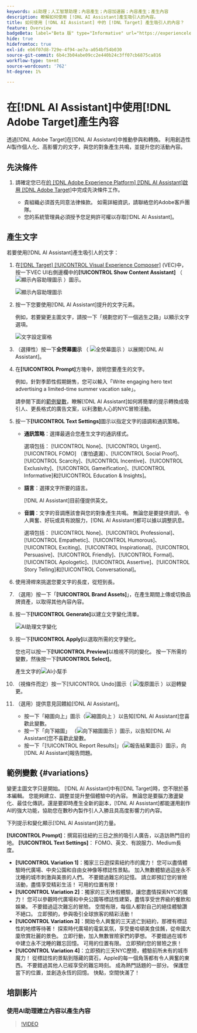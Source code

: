 ```yaml
---
keywords: ai助理；人工智慧助理；內容產生；內容加速器；內容產生；產生內容
description: 瞭解如何使用 [!DNL AI Assistant]產生吸引人的內容。
title: 如何使用 [!DNL AI Assistant] 中的 [!DNL Target] 產生吸引人的內容？
feature: Overview
badgeBeta: label="Beta 版" type="Informative" url="https://experienceleague.adobe.com/docs/target/using/introduction/intro.html#beta newtab=true" tooltip=" [!DNL Adobe Target] 有哪些 Beta 版功能。"
hide: true
hidefromtoc: true
exl-id: eb6f07d8-729e-4f94-ae7a-a054bf54b030
source-git-commit: 6b4c3b04abe09cc2e440b24c3ff07cb6875ca816
workflow-type: tm+mt
source-wordcount: '762'
ht-degree: 1%

---
```


# 在[!DNL AI Assistant]中使用[!DNL Adobe Target]產生內容

透過[!DNL Adobe Target]在[!DNL AI Assistant]中推動參與和轉換。 利用創造性AI製作個人化、高影響力的文字，與您的對象產生共鳴，並提升您的活動內容。

## 先決條件

1. 請確定您已在[的 [!DNL Adobe Experience Platform] [!DNL AI Assistant]啟用 [!DNL Adobe Target]](/help/main/c-intro/enabling-ai-assistant.md)中完成先決條件工作。

   * 貴組織必須首先同意法律條款。 如需詳細資訊，請聯絡您的Adobe客戶團隊。
   * 您的系統管理員必須授予您足夠許可權以存取[!DNL AI Assistant]。

## 產生文字

若要使用[!DNL AI Assistant]產生吸引人的文字：

1. 在[[!DNL Target] [!UICONTROL Visual Experience Composer]](/help/main/c-experiences/c-visual-experience-composer/viztarget-options.md) (VEC)中，按一下VEC UI右側邊欄中的&#x200B;**[!UICONTROL Show Content Assistant]** （ ![顯示內容助理圖示](/help/main/assets/icons/MagicWand.svg) ）圖示。

   ![顯示內容助理圖示](/help/main/c-intro/assets/ai-assistant-conntet-generation-icon.png)

1. 按一下您要使用[!DNL AI Assistant]提升的文字元素。

   例如，若要變更主圖文字，請按一下「規劃您的下一個逃生之路」以顯示文字選項。

   ![文字設定窗格](/help/main/c-intro/assets/ai-text-settings.png)

1. （選擇性）按一下&#x200B;**全熒幕圖示** （ ![全熒幕圖示](/help/main/assets/icons/FullScreen.svg) ）以展開[!DNL AI Assistant]。

1. 在&#x200B;**[!UICONTROL Prompt]**&#x200B;方塊中，說明您要產生的文字。

   例如，針對季節性假期銷售，您可以輸入「Write engaging hero text advertising a limited-time summer vacation sale」。

   請參閱下面的[範例變數](#variations)，瞭解[!DNL AI Assistant]如何將簡單的提示轉換成吸引人、更長格式的廣告文案，以利激動人心的NYC冒險活動。

1. 按一下&#x200B;**[!UICONTROL Text Settings]**&#x200B;圖示以指定文字的語調和通訊策略。

   * **通訊策略**：選擇最適合您產生文字的通訊樣式。

     選項包括： [!UICONTROL None]、[!UICONTROL Urgent]、[!UICONTROL FOMO] （害怕遺漏）、[!UICONTROL Social Proof]、[!UICONTROL Scarcity]、[!UICONTROL Incentive]、[!UICONTROL Exclusivity]、[!UICONTROL Gameification]、[!UICONTROL Informative]和[!UICONTROL Education & Insights]。

   * **語言**：選擇文字所要的語言。

     [!DNL AI Assistant]目前僅提供英文。

   * **音調**：文字的音調應該會與您的對象產生共鳴。 無論您是要提供資訊、令人興奮、好玩或具有說服力，[!DNL AI Assistant]都可以據以調整訊息。

     選項包括： [!UICONTROL None]、[!UICONTROL Professional]、[!UICONTROL Empathetic]、[!UICONTROL Humorous]、[!UICONTROL Exciting]、[!UICONTROL Inspirational]、[!UICONTROL Persuasive]、[!UICONTROL Friendly]、[!UICONTROL Formal]、[!UICONTROL Apologetic]、[!UICONTROL Assertive]、[!UICONTROL  Story Telling]和[!UICONTROL Conversational]。

1. 使用滑桿來挑選您要文字的長度，從短到長。

1. （選用）按一下「**[!UICONTROL Brand Assets]**」，在產生期間上傳或切換品牌資產，以取得其他內容內容。

1. 按一下&#x200B;**[!UICONTROL Generate]**&#x200B;以建立文字變化清單。

   ![AI助理文字變化](/help/main/c-intro/assets/ai-variations-text.png)

1. 按一下&#x200B;**[!UICONTROL Apply]**&#x200B;以選取所需的文字變化。

   您也可以按一下&#x200B;**[!UICONTROL Preview]**&#x200B;以檢視不同的變化。 按一下所需的變數，然後按一下&#x200B;**[!UICONTROL Select]**。

   產生文字的![AI小幫手](/help/main/c-intro/assets/ai-text-done.png)

1. （視條件而定）按一下[!UICONTROL Undo]圖示（ ![復原圖示](/help/main/assets/icons/Undo.svg) ）以迴轉變更。

1. （選用）提供意見回饋給[!DNL AI Assistant]。

   * 按一下「縮圖向上」圖示（![縮圖向上](/help/main/assets/icons/ThumbUp.svg) ）以告知[!DNL AI Assistant]您喜歡此變數。
   * 按一下「向下縮圖」 （![向下縮圖圖示](/help/main/assets/icons/ThumbDown.svg) ）圖示，以告知[!DNL AI Assistant]您不喜歡此變數。
   * 按一下「[!UICONTROL Report Results]」（![報告結果圖示](/help/main/assets/icons/Flag.svg)）圖示，向[!DNL AI Assistant]報告問題。

## 範例變數 {#variations}

變更主圖文字只是開始。 [!DNL AI Assistant]中有[!DNL Target]時，您不限於基本編輯。 您能夠建立、調整並提升整個體驗中的內容。 無論您是要腦力激盪變化、最佳化傳訊，還是要即時產生全新的副本，[!DNL AI Assistant]都能運用創作AI的強大功能，協助您在數秒內製作引人入勝且具高度影響力的內容。

下列提示和變化顯示[!DNL AI Assistant]的力量。

**[!UICONTROL Prompt]**：撰寫前往紐約三日之旅的吸引人廣告，以造訪熱門目的地。
**[!UICONTROL Text Settings]**： FOMO、英文、有說服力、Medium長度。
* **[!UICONTROL Variation 1]**：獨家三日遊探索紐約市的魔力！ 您可以盡情體驗時代廣場、中央公園和自由女神像等標誌性景點。 加入無數體驗過這座永不沈睡的城市刺激與美景的人們。 不要錯過難忘的記憶。 請立即預訂您的冒險活動，盡情享受精彩生活！ 可用的位置有限！
* **[!UICONTROL Variation 2]**：獨家的三天休假體驗，讓您盡情探索NYC的魔力！ 您可以參觀時代廣場和中央公園等標誌性建築，盡情享受世界級的餐飲和娛樂。 不要錯過這次難忘的冒險。 空間有限，每個人都對自己的絕佳體驗讚不絕口。 立即預約，參與吸引全球旅客的精彩活動！
* **[!UICONTROL Variation 3]**：開始令人興奮的三天逃亡到紐約，那裡有標誌性的地標等待著！ 探索時代廣場的電氣氣氛，享受曼哈頓美食佳餚，從帝國大廈欣賞壯麗的景色。 立即行動，加入無數冒險家們的夢想。 不要錯過在城市中建立永不沈睡的難忘回憶。 可用的位置有限。 立即預約您的冒險之旅！
* **[!UICONTROL Variation 4]**：立即預約三天NYC歷險，體驗前所未有的城市魔力！ 從標誌性的景點到隱藏的寶石，Apple的每一個角落都有令人興奮的東西。 不要錯過其他人已經享受的難忘時刻。 成為熱門話題的一部分。 保護您當下的位置，並創造永恆的回憶。 快點，空間快滿了！

## 培訓影片

### 使用AI助理建立內容以產生內容

>[!VIDEO](https://video.tv.adobe.com/v/3434635/?learn=on">https://video.tv.adobe.com/v/3434635/?learn=on)
